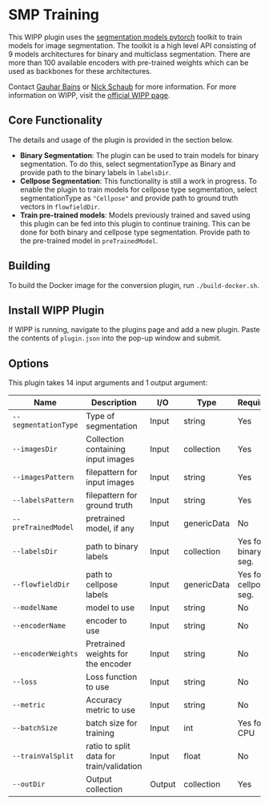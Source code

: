# SMP Training

This WIPP plugin uses the [segmentation models pytorch](https://github.com/qubvel/segmentation_models.pytorch) toolkit to train models for image segmentation.
The toolkit is a high level API consisting of 9 models architectures for binary and multiclass segmentation.
There are more than 100 available encoders with pre-trained weights which can be used as backbones for these architectures. 
  
Contact [Gauhar Bains](mailto:gauhar.bains@labshare.org) or [Nick Schaub](mailto:nick.schaub@labshare.org) for more information.
For more information on WIPP, visit the [official WIPP page](https://isg.nist.gov/deepzoomweb/software/wipp).

## Core Functionality
The details and usage of the plugin is provided in the section below. 
 
- **Binary Segmentation**: The plugin can be used to train models for binary segmentation.
  To do this, select segmentationType as Binary and provide path to the binary labels in `labelsDir`.
- **Cellpose Segmentation**: This functionality is still a work in progress.
  To enable the plugin to train models for cellpose type segmentation, select segmentationType as `"Cellpose"` and provide path to ground truth vectors in `flowfieldDir`. 
- **Train pre-trained models**: Models previously trained and saved using this plugin can be fed into this plugin to continue training.
  This can be done for both binary and cellpose type segmentation.
  Provide path to the pre-trained model in `preTrainedModel`.

## Building

To build the Docker image for the conversion plugin, run `./build-docker.sh`.

## Install WIPP Plugin

If WIPP is running, navigate to the plugins page and add a new plugin.
Paste the contents of `plugin.json` into the pop-up window and submit.

## Options

This plugin takes 14 input arguments and 1 output argument:

| Name          | Description             | I/O    | Type   | Required | Default |
|---------------|-------------------------|--------|--------|----------|---------|
| `--segmentationType` | Type of segmentation | Input | string | Yes | - |
| `--imagesDir` | Collection containing input images | Input | collection | Yes | - |
| `--imagesPattern` | filepattern for input images | Input | string | Yes | - |
| `--labelsPattern` | filepattern for ground truth | Input | string | Yes | - |
| `--preTrainedModel` | pretrained model, if any| Input | genericData | No | None |
| `--labelsDir` | path to binary labels | Input | collection | Yes for binary seg. | - |
| `--flowfieldDir` | path to cellpose labels | Input | genericData | Yes for cellpose seg. | - |
| `--modelName` | model to use | Input | string | No | unet|
| `--encoderName` | encoder to use | Input | string | No | resnet34|
| `--encoderWeights` | Pretrained weights for the encoder | Input | string | No | Random|
| `--loss` | Loss function to use | Input | string | No | Dice |
| `--metric` | Accuracy metric to use | Input | string | No | IoU |
| `--batchSize` | batch size for training | Input | int | Yes for CPU | max for GPU|
| `--trainValSplit` | ratio to split data for train/validation | Input | float | No | 0.7 |
| `--outDir` | Output collection | Output | collection | Yes | -|

